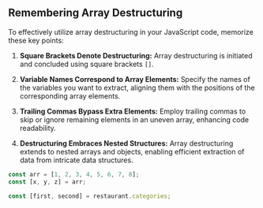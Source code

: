 ## Remembering Array Destructuring

To effectively utilize array destructuring in your JavaScript code, memorize these key points:

1. **Square Brackets Denote Destructuring:** Array destructuring is initiated and concluded using square brackets `[]`.

2. **Variable Names Correspond to Array Elements:** Specify the names of the variables you want to extract, aligning them with the positions of the corresponding array elements.

3. **Trailing Commas Bypass Extra Elements:** Employ trailing commas to skip or ignore remaining elements in an uneven array, enhancing code readability.

4. **Destructuring Embraces Nested Structures:** Array destructuring extends to nested arrays and objects, enabling efficient extraction of data from intricate data structures.

```js
const arr = [1, 2, 3, 4, 5, 6, 7, 8];
const [x, y, z] = arr;

const [first, second] = restaurant.categories;
```
